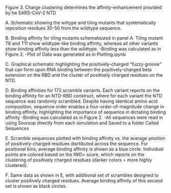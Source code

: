 Figure 3. Charge clustering determines the affinity-enhancement provided by he SARS-CoV-2 NTD

A.
Schematic showing the wiltype and tiling mutants that systematically reposition residues 30-50 from the wildtype sequence. 

B. 
Binding affinity for tiling mutants schematisized in panel A. Tiling mutant T6 and T11 show wildtype-like binding affinity, whereas all other variants show binding affinity less than the wildtype.
-Binding was calculated as in Figure 2.
-Plot of Data was generated as in Plotting.ipynb

C. Graphical schematic highlighting the positively-charged “fuzzy groove” that can form upon RNA binding between the positively-charged beta extension on the RBD and the cluster of positively charged residues on the NTD.

D. Binding affinities for 172 scramble variants. Each variant reports on the binding affinity for an NTD-RBD construct, where for each variant the NTD sequence was randomly scrambled. Despite having identical amino acid composition, sequence order enables a four-order-of-magnitude change in binding affinity, highlighting the importance of sequence in dictating binding affinity
-Binding was calculated as in Figure 2.
-All sequences were read in using Soursop directly from each simulation and Saved to a folder Called Sequences

E. 
Scramble sequences plotted with binding affinity vs. the average position of positively-charged residues disrtibuted across the sequence. For positional bins, average binding affinity is shown as a blue circle. Individual points are colored based on the IWD+ score, which reports on the clustering of positively charged residues (darker colors = more highly clustered).

F. 
Same data as shown in E, with additional set of scrambles designed to cluster positively charged residues. Average binding affinity of this second set is shown as black circles.